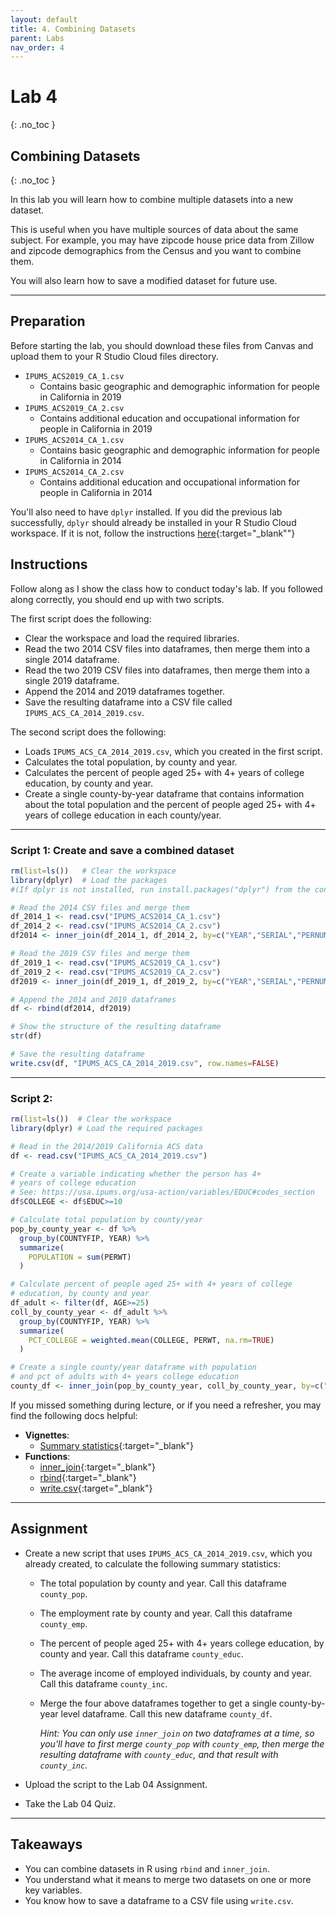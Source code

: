 ```yaml
---
layout: default
title: 4. Combining Datasets
parent: Labs
nav_order: 4
---
```


# Lab 4
{: .no_toc }

## Combining Datasets
{: .no_toc }

In this lab you will learn how to combine multiple datasets into a new dataset. 

This is useful when you have multiple sources of data about the same subject. For example, you may have zipcode house price data from Zillow and zipcode demographics from the Census and you want to combine them.

You will also learn how to save a modified dataset for future use.

---

## Preparation

Before starting the lab, you should download these files from Canvas and upload them to your R Studio Cloud files directory.
- `IPUMS_ACS2019_CA_1.csv`
    - Contains basic geographic and demographic information for people in California in 2019
- `IPUMS_ACS2019_CA_2.csv`
	- Contains additional education and occupational information for people in California in 2019
- `IPUMS_ACS2014_CA_1.csv`
    - Contains basic geographic and demographic information for people in California in 2014
- `IPUMS_ACS2014_CA_2.csv`
	- Contains additional education and occupational information for people in California in 2014

You'll also need to have `dplyr` installed. If you did the previous lab successfully, `dplyr` should already be installed in your R Studio Cloud workspace. If it is not, follow the instructions [here](/docs/vignettes/installing-packages){:target="_blank""}

## Instructions

Follow along as I show the class how to conduct today's lab.  If you followed along correctly, you should end up with two scripts. 

The first script does the following:
- Clear the workspace and load the required libraries.
- Read the two 2014 CSV files into dataframes, then merge them into a single 2014 dataframe.
- Read the two 2019 CSV files into dataframes, then merge them into a single 2019 dataframe.
- Append the 2014 and 2019 dataframes together.
- Save the resulting dataframe into a CSV file called `IPUMS_ACS_CA_2014_2019.csv`.

The second script does the following:
- Loads `IPUMS_ACS_CA_2014_2019.csv`, which you created in the first script.
- Calculates the total population, by county and year.
- Calculates the percent of people aged 25+ with 4+ years of college education, by county and year.
- Create a single county-by-year dataframe that contains information about the total population and the percent of people aged 25+ with 4+ years of college education in each county/year.

---

### Script 1: Create and save a combined dataset

```r
rm(list=ls())   # Clear the workspace
library(dplyr)  # Load the packages
#(If dplyr is not installed, run install.packages("dplyr") from the console first)

# Read the 2014 CSV files and merge them
df_2014_1 <- read.csv("IPUMS_ACS2014_CA_1.csv")
df_2014_2 <- read.csv("IPUMS_ACS2014_CA_2.csv")
df2014 <- inner_join(df_2014_1, df_2014_2, by=c("YEAR","SERIAL","PERNUM"))

# Read the 2019 CSV files and merge them
df_2019_1 <- read.csv("IPUMS_ACS2019_CA_1.csv")
df_2019_2 <- read.csv("IPUMS_ACS2019_CA_2.csv")
df2019 <- inner_join(df_2019_1, df_2019_2, by=c("YEAR","SERIAL","PERNUM"))

# Append the 2014 and 2019 dataframes
df <- rbind(df2014, df2019)

# Show the structure of the resulting dataframe
str(df)

# Save the resulting dataframe
write.csv(df, "IPUMS_ACS_CA_2014_2019.csv", row.names=FALSE)
```

---

### Script 2: 

```r
rm(list=ls())  # Clear the workspace
library(dplyr) # Load the required packages

# Read in the 2014/2019 California ACS data
df <- read.csv("IPUMS_ACS_CA_2014_2019.csv")

# Create a variable indicating whether the person has 4+ 
# years of college education
# See: https://usa.ipums.org/usa-action/variables/EDUC#codes_section
df$COLLEGE <- df$EDUC>=10

# Calculate total population by county/year
pop_by_county_year <- df %>%
  group_by(COUNTYFIP, YEAR) %>% 
  summarize(
    POPULATION = sum(PERWT)
  )

# Calculate percent of people aged 25+ with 4+ years of college
# education, by county and year
df_adult <- filter(df, AGE>=25)
coll_by_county_year <- df_adult %>% 
  group_by(COUNTYFIP, YEAR) %>% 
  summarize(
    PCT_COLLEGE = weighted.mean(COLLEGE, PERWT, na.rm=TRUE)
  )

# Create a single county/year dataframe with population 
# and pct of adults with 4+ years college education
county_df <- inner_join(pop_by_county_year, coll_by_county_year, by=c("COUNTYFIP","YEAR"))  
```

If you missed something during lecture, or if you need a refresher, you may find the following docs helpful:

- **Vignettes**:
    - [Summary statistics](/docs/vignettes/summary-statistics){:target="_blank"}
- **Functions**: 
	- [inner_join](/docs/functions/inner_join){:target="_blank"}
	- [rbind](/docs/functions/rbind){:target="_blank"}
	- [write.csv](/docs/functions/write-csv){:target="_blank"}

---

## Assignment

- Create a new script that uses `IPUMS_ACS_CA_2014_2019.csv`, which you already created, to calculate the following summary statistics:
	- The total population by county and year. Call this dataframe `county_pop`.
	- The employment rate by county and year. Call this dataframe `county_emp`.
	- The percent of people aged 25+ with 4+ years college education, by county and year. Call this dataframe `county_educ`.
	- The average income of employed individuals, by county and year. Call this dataframe `county_inc`.
	- Merge the four above dataframes together to get a single county-by-year level dataframe. Call this new dataframe `county_df`.
	
	    *Hint: You can only use `inner_join` on two dataframes at a time, so you'll have to first merge `county_pop` with `county_emp`, then merge the resulting dataframe with `county_educ`, and that result with `county_inc`.*

- Upload the script to the Lab 04 Assignment.

- Take the Lab 04 Quiz.

---

## Takeaways

- You can combine datasets in R using `rbind` and `inner_join`.
- You understand what it means to merge two datasets on one or more key variables.
- You know how to save a dataframe to a CSV file using `write.csv`.

